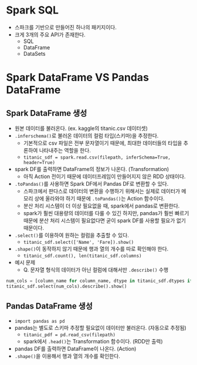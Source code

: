 # Spark SQL
- 스파크를 기반으로 만들어진 하나의 패키지이다.
- 크게 3개의 주요 API가 존재한다.
  - SQL
  - DataFrame
  - DataSets


# Spark DataFrame VS Pandas DataFrame
## Spark DataFrame 생성
- 원본 데이터를 불러온다. (ex. kaggle의 titanic.csv 데이터셋)
- `.inferschema()`로 불러온 데이터의 컬럼 타입(스키마)을 추정한다.
  - 기본적으로 csv 파일은 전부 문자열이기 때문에, 최대한 데이터들의 타입을 추론하여 나타내주는 역할을 한다.
  - `titanic_sdf = spark.read.csv(filepath, inferSchema=True, header=True)`
- spark DF를 출력하면 DataFrame의 정보가 나온다. (Transformation)
  - 아직 Action 전이기 때문에 데이터프레임이 만들어지지 않은 RDD 상태이다.
- `.toPandas()`를 사용하면 Spark DF에서 Pandas DF로 변환할 수 있다.
  - 스파크에서 판다스로 데이터의 변환을 수행하기 위해서는 실제로 데이터가 메모리 상에 올라와야 하기 때문에 `.toPandas()`는 Action 함수이다.
  - 분산 처리 시스템이 더 이상 필요없을 때, spark에서 pandas로 변환한다.
  - spark가 훨씬 대용량의 데이터를 다룰 수 있긴 하지만, pandas가 훨씬 빠르기 때문에 분산 처리 시스템이 필요없다면 굳이 spark DF를 사용할 필요가 없기 때문이다.
- `.select()`를 이용하여 원하는 컬럼을 추출할 수 있다.
  - `titanic_sdf.select(['Name', 'Fare]).show()`
- `.shape()`이 동작하지 않기 때문에 행과 열의 개수를 따로 확인해야 한다.
  - `titanic_sdf.count(), len(titanic_sdf.columns)`
- 예시 문제
  - Q. 문자열 형식의 데이터가 아닌 컬럼에 대해서만 `.describe()` 수행
```py
num_cols = [column_name for column_name, dtype in titanic_sdf.dtypes if dtype != 'string']
titanic_sdf.select(num_cols).describe().show()
```

## Pandas DataFrame 생성
- `import pandas as pd`
- pandas는 별도로 스키마 추정할 필요없이 데이터만 불러온다. (자동으로 추정됨)
  - `titanic_pdf = pd.read_csv(filepath)`
  - spark에서 `.head()`는 Transformation 함수이다. (RDD만 출력)
- pandas DF를 출력하면 DataFrame이 나온다. (Action)
- `.shape()`을 이용해서 행과 열의 개수를 확인한다.
